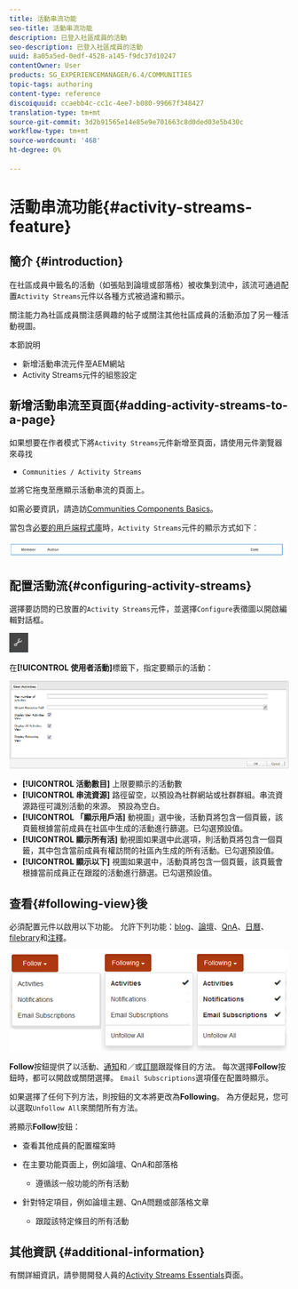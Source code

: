 ```yaml
---
title: 活動串流功能
seo-title: 活動串流功能
description: 已登入社區成員的活動
seo-description: 已登入社區成員的活動
uuid: 8a05a5ed-0edf-4528-a145-f9dc37d10247
contentOwner: User
products: SG_EXPERIENCEMANAGER/6.4/COMMUNITIES
topic-tags: authoring
content-type: reference
discoiquuid: ccaebb4c-cc1c-4ee7-b080-99667f348427
translation-type: tm+mt
source-git-commit: 3d2b91565e14e85e9e701663c8d0ded03e5b430c
workflow-type: tm+mt
source-wordcount: '468'
ht-degree: 0%

---
```



# 活動串流功能{#activity-streams-feature}

## 簡介 {#introduction}

在社區成員中籤名的活動（如張貼到論壇或部落格）被收集到流中，該流可通過配置`Activity Streams`元件以各種方式被過濾和顯示。

關注能力為社區成員關注感興趣的帖子或關注其他社區成員的活動添加了另一種活動視圖。

本節說明

* 新增活動串流元件至AEM網站
* Activity Streams元件的組態設定

## 新增活動串流至頁面{#adding-activity-streams-to-a-page}

如果想要在作者模式下將`Activity Streams`元件新增至頁面，請使用元件瀏覽器來尋找

* `Communities / Activity Streams`

並將它拖曳至應顯示活動串流的頁面上。

如需必要資訊，請造訪[Communities Components Basics](basics.md)。

當包含[必要的用戶端程式庫](essentials-activities.md#essentials-for-client-side)時，`Activity Streams`元件的顯示方式如下：

![chlimage_1-195](assets/chlimage_1-195.png)

## 配置活動流{#configuring-activity-streams}

選擇要訪問的已放置的`Activity Streams`元件，並選擇`Configure`表徵圖以開啟編輯對話框。

![chlimage_1-196](assets/chlimage_1-196.png)

在&#x200B;**[!UICONTROL 使用者活動]**&#x200B;標籤下，指定要顯示的活動：

![chlimage_1-197](assets/chlimage_1-197.png)

* **[!UICONTROL 活動數目]**
上限要顯示的活動數
* **[!UICONTROL 串流資源]**
路徑留空，以預設為社群網站或社群群組。串流資源路徑可識別活動的來源。 預設為空白。
* **[!UICONTROL 「顯示用戶活]**
動視圖」選中後，活動頁將包含一個頁籤，該頁籤根據當前成員在社區中生成的活動進行篩選。已勾選預設值。
* **[!UICONTROL 顯示所有活]**
動視圖如果選中此選項，則活動頁將包含一個頁籤，其中包含當前成員有權訪問的社區內生成的所有活動。已勾選預設值。
* **[!UICONTROL 顯示以下]**
視圖如果選中，活動頁將包含一個頁籤，該頁籤會根據當前成員正在跟蹤的活動進行篩選。已勾選預設值。

## 查看{#following-view}後

必須配置元件以啟用以下功能。 允許下列功能：[blog](blog-feature.md)、[論壇](forum.md)、[QnA](working-with-qna.md)、[日曆](calendar.md)、[filebrary](file-library.md)和[注釋](comments.md)。

![chlimage_1-198](assets/chlimage_1-198.png)

**Follow**&#x200B;按鈕提供了以活動、[通知](notifications.md)和／或[訂閱](subscriptions.md)跟蹤條目的方法。 每次選擇&#x200B;**Follow**&#x200B;按鈕時，都可以開啟或關閉選擇。 `Email Subscriptions`選項僅在配置時顯示。

如果選擇了任何下列方法，則按鈕的文本將更改為&#x200B;**Following**。 為方便起見，您可以選取`Unfollow All`來關閉所有方法。

將顯示&#x200B;**Follow**&#x200B;按鈕：

* 查看其他成員的配置檔案時
* 在主要功能頁面上，例如論壇、QnA和部落格
   * 遵循該一般功能的所有活動

* 針對特定項目，例如論壇主題、QnA問題或部落格文章
   * 跟蹤該特定條目的所有活動

## 其他資訊 {#additional-information}

有關詳細資訊，請參閱開發人員的[Activity Streams Essentials](essentials-activities.md)頁面。
